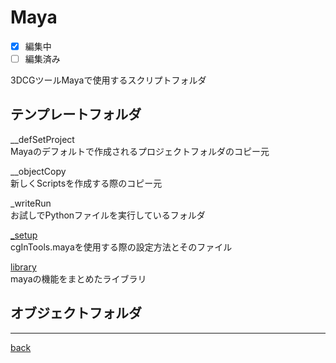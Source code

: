 # Maya
- [x] 編集中
- [ ] 編集済み

3DCGツールMayaで使用するスクリプトフォルダ  

## テンプレートフォルダ

\_\_defSetProject  
Mayaのデフォルトで作成されるプロジェクトフォルダのコピー元

\_\_objectCopy  
新しくScriptsを作成する際のコピー元

\_writeRun  
お試しでPythonファイルを実行しているフォルダ

[_setup](./_setup/README.md)  
cgInTools.mayaを使用する際の設定方法とそのファイル

[library](./library/README.md)  
mayaの機能をまとめたライブラリ

## オブジェクトフォルダ



---
[back](../README.md)